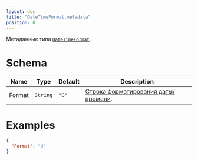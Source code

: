 ```yaml
---
layout: doc
title: "DateTimeFormat.metadata"
position: 0
---
```


Метаданные типа [`DateTimeFormat`](../).

# Schema

Name|Type|Default|Description
----|----|-------|-----------
Format|`String`|`"G"`|[Строка форматирования даты/времени](../../../Culture/Culture.dateTimeFormatting).


# Examples

```json
{
  "Format": "d"
}
```
